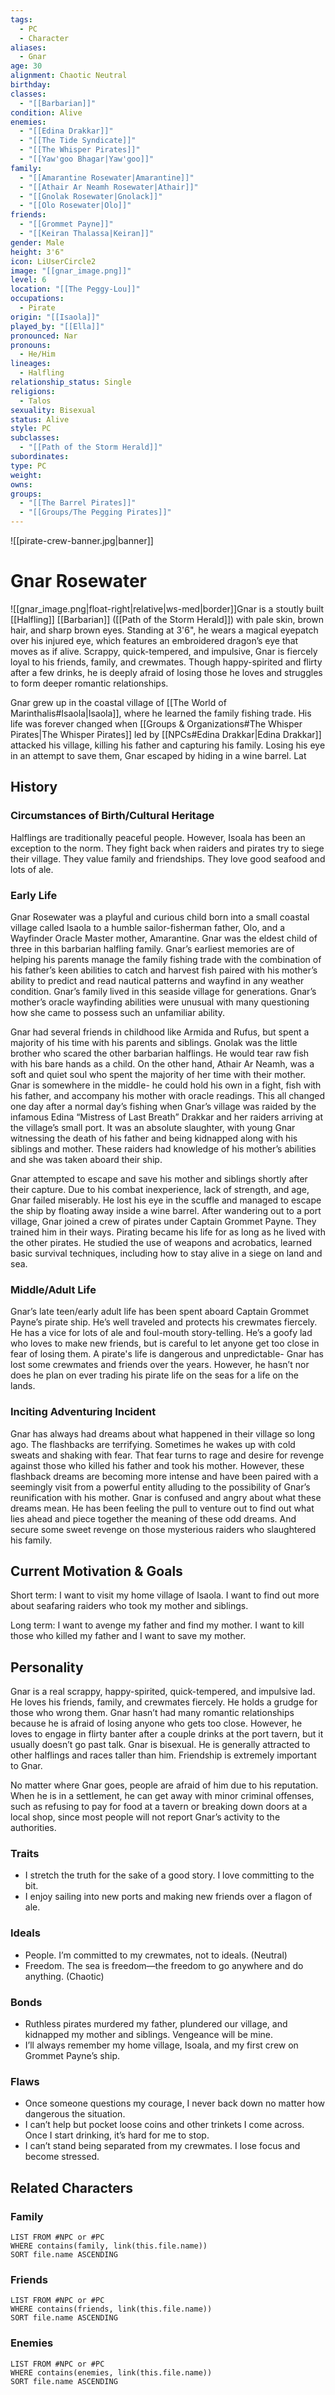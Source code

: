 ```yaml
---
tags:
  - PC
  - Character
aliases:
  - Gnar
age: 30
alignment: Chaotic Neutral
birthday: 
classes:
  - "[[Barbarian]]"
condition: Alive
enemies:
  - "[[Edina Drakkar]]"
  - "[[The Tide Syndicate]]"
  - "[[The Whisper Pirates]]"
  - "[[Yaw'goo Bhagar|Yaw'goo]]"
family:
  - "[[Amarantine Rosewater|Amarantine]]"
  - "[[Athair Ar Neamh Rosewater|Athair]]"
  - "[[Gnolak Rosewater|Gnolack]]"
  - "[[Olo Rosewater|Olo]]"
friends:
  - "[[Grommet Payne]]"
  - "[[Keiran Thalassa|Keiran]]"
gender: Male
height: 3'6"
icon: LiUserCircle2
image: "[[gnar_image.png]]"
level: 6
location: "[[The Peggy-Lou]]"
occupations:
  - Pirate
origin: "[[Isaola]]"
played_by: "[[Ella]]"
pronounced: Nar
pronouns:
  - He/Him
lineages:
  - Halfling
relationship_status: Single
religions:
  - Talos
sexuality: Bisexual
status: Alive
style: PC
subclasses:
  - "[[Path of the Storm Herald]]"
subordinates: 
type: PC
weight: 
owns: 
groups:
  - "[[The Barrel Pirates]]"
  - "[[Groups/The Pegging Pirates]]"
---
```


![[pirate-crew-banner.jpg|banner]]

# Gnar Rosewater

![[gnar_image.png|float-right|relative|ws-med|border]]Gnar is a stoutly built [[Halfling]] [[Barbarian]] ([[Path of the Storm Herald]]) with pale skin, brown hair, and sharp brown eyes. Standing at 3'6", he wears a magical eyepatch over his injured eye, which features an embroidered dragon’s eye that moves as if alive. Scrappy, quick-tempered, and impulsive, Gnar is fiercely loyal to his friends, family, and crewmates. Though happy-spirited and flirty after a few drinks, he is deeply afraid of losing those he loves and struggles to form deeper romantic relationships.

Gnar grew up in the coastal village of [[The World of Marinthalis#Isaola|Isaola]], where he learned the family fishing trade. His life was forever changed when [[Groups & Organizations#The Whisper Pirates|The Whisper Pirates]] led by [[NPCs#Edina Drakkar|Edina Drakkar]] attacked his village, killing his father and capturing his family. Losing his eye in an attempt to save them, Gnar escaped by hiding in a wine barrel. Lat

## History

### Circumstances of Birth/Cultural Heritage

Halflings are traditionally peaceful people. However, Isoala has been an exception to the norm. They fight back when raiders and pirates try to siege their village. They value family and friendships. They love good seafood and lots of ale.

### Early Life

Gnar Rosewater was a playful and curious child born into a small coastal village called Isaola to a humble sailor-fisherman father, Olo, and a Wayfinder Oracle Master mother, Amarantine. Gnar was the eldest child of three in this barbarian halfling family. Gnar’s earliest memories are of helping his parents manage the family fishing trade with the combination of his father’s keen abilities to catch and harvest fish paired with his mother’s ability to predict and read nautical patterns and wayfind in any weather condition. Gnar’s family lived in this seaside village for generations. Gnar’s mother’s oracle wayfinding abilities were unusual with many questioning how she came to possess such an unfamiliar ability. 

Gnar had several friends in childhood like Armida and Rufus, but spent a majority of his time with his parents and siblings. Gnolak was the little brother who scared the other barbarian halflings. He would tear raw fish with his bare hands as a child. On the other hand, Athair Ar Neamh, was a soft and quiet soul who spent the majority of her time with their mother. Gnar is somewhere in the middle- he could hold his own in a fight, fish with his father, and accompany his mother with oracle readings. This all changed one day after a normal day’s fishing when Gnar’s village was raided by the infamous Edina “Mistress of Last Breath” Drakkar and her raiders arriving at the village’s small port. It was an absolute slaughter, with young Gnar witnessing the death of his father and being kidnapped along with his siblings and mother. These raiders had knowledge of his mother’s abilities and she was taken aboard their ship.

Gnar attempted to escape and save his mother and siblings shortly after their capture. Due to his combat inexperience, lack of strength, and age, Gnar failed miserably. He lost his eye in the scuffle and managed to escape the ship by floating away inside a wine barrel. After wandering out to a port village, Gnar joined a crew of pirates under Captain Grommet Payne. They trained him in their ways. Pirating became his life for as long as he lived with the other pirates. He studied the use of weapons and acrobatics, learned basic survival techniques, including how to stay alive in a siege on land and sea. 

### Middle/Adult Life

Gnar’s late teen/early adult life has been spent aboard Captain Grommet Payne’s pirate ship. He’s well traveled and protects his crewmates fiercely. He has a vice for lots of ale and foul-mouth story-telling. He’s a goofy lad who loves to make new friends, but is careful to let anyone get too close in fear of losing them. A pirate's life is dangerous and unpredictable- Gnar has lost some crewmates and friends over the years. However, he hasn’t nor does he plan on ever trading his pirate life on the seas for a life on the lands. 

### Inciting Adventuring Incident

Gnar has always had dreams about what happened in their village so long ago. The flashbacks are terrifying. Sometimes he wakes up with cold sweats and shaking with fear. That fear turns to rage and desire for revenge against those who killed his father and took his mother. However, these flashback dreams are becoming more intense and have been paired with a seemingly visit from a powerful entity alluding to the possibility of Gnar’s reunification with his mother. Gnar is confused and angry about what these dreams mean. He has been feeling the pull to venture out to find out what lies ahead and piece together the meaning of these odd dreams. And secure some sweet revenge on those mysterious raiders who slaughtered his family. 

## Current Motivation & Goals

Short term: I want to visit my home village of Isaola. I want to find out more about seafaring raiders who took my mother and siblings. 

Long term: I want to avenge my father and find my mother. I want to kill those who killed my father and I want to save my mother.

## Personality

Gnar is a real scrappy, happy-spirited, quick-tempered, and impulsive lad. He loves his friends, family, and crewmates fiercely. He holds a grudge for those who wrong them. Gnar hasn’t had many romantic relationships because he is afraid of losing anyone who gets too close. However, he loves to engage in flirty banter after a couple drinks at the port tavern, but it usually doesn’t go past talk. Gnar is bisexual. He is generally attracted to other halflings and races taller than him. Friendship is extremely important to Gnar.

No matter where Gnar goes, people are afraid of him due to his reputation. When he is in a settlement, he can get away with minor criminal offenses, such as refusing to pay for food at a tavern or breaking down doors at a local shop, since most people will not report Gnar’s activity to the authorities.

### Traits

- I stretch the truth for the sake of a good story. I love committing to the bit.
- I enjoy sailing into new ports and making new friends over a flagon of ale.

### Ideals

- People. I’m committed to my crewmates, not to ideals. (Neutral) 
- Freedom. The sea is freedom—the freedom to go anywhere and do anything. (Chaotic)

### Bonds

- Ruthless pirates murdered my father, plundered our village, and kidnapped my mother and siblings. Vengeance will be mine. 
- I’ll always remember my home village, Isoala, and my first crew on Grommet Payne’s ship.

### Flaws

- Once someone questions my courage, I never back down no matter how dangerous the situation.
- I can’t help but pocket loose coins and other trinkets I come across. Once I start drinking, it’s hard for me to stop. 
- I can’t stand being separated from my crewmates. I lose focus and become stressed.

## Related Characters

### Family

```dataview
LIST FROM #NPC or #PC
WHERE contains(family, link(this.file.name))
SORT file.name ASCENDING
```

### Friends

```dataview
LIST FROM #NPC or #PC
WHERE contains(friends, link(this.file.name))
SORT file.name ASCENDING
```

### Enemies

```dataview
LIST FROM #NPC or #PC
WHERE contains(enemies, link(this.file.name))
SORT file.name ASCENDING
```
